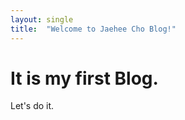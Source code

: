 ```yaml
---
layout: single
title:  "Welcome to Jaehee Cho Blog!"
---
```


# It is my first Blog. 

Let's do it.
